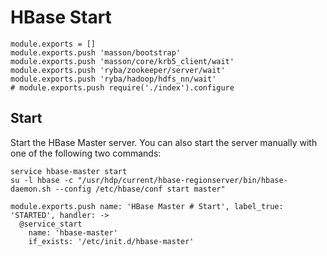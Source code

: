 
# HBase Start

    module.exports = []
    module.exports.push 'masson/bootstrap'
    module.exports.push 'masson/core/krb5_client/wait'
    module.exports.push 'ryba/zookeeper/server/wait'
    module.exports.push 'ryba/hadoop/hdfs_nn/wait'
    # module.exports.push require('./index').configure

## Start

Start the HBase Master server. You can also start the server manually with one
of the following two commands:

```
service hbase-master start
su -l hbase -c "/usr/hdp/current/hbase-regionserver/bin/hbase-daemon.sh --config /etc/hbase/conf start master"
```

    module.exports.push name: 'HBase Master # Start', label_true: 'STARTED', handler: ->
      @service_start
        name: 'hbase-master'
        if_exists: '/etc/init.d/hbase-master'
